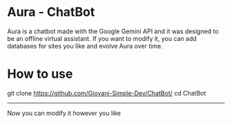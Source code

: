 # Aura - ChatBot

Aura is a chatbot made with the Google Gemini API and it was designed to be an offline virtual assistant. If you want to modify it, you can add databases for sites you like and evolve Aura over time.

# How to use

git clone https://github.com/Giovani-Simple-Dev/ChatBot/
cd ChatBot

---

Now you can modify it however you like
